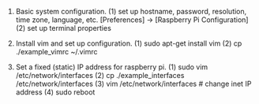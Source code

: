 
1. Basic system configuration.
    (1) set up hostname, password, resolution, time zone, language, etc.
        [Preferences] -> [Raspberry Pi Configuration]
    (2) set up terminal properties

2. Install vim and set up configuration.
    (1) sudo apt-get install vim
    (2) cp ./example_vimrc ~/.vimrc 

3. Set a fixed (static) IP address for raspberry pi.
	(1) sudo vim /etc/network/interfaces
    (2) cp ./example_interfaces /etc/network/interfaces
    (3) vim /etc/network/interfaces # change inet IP address
    (4) sudo reboot			

